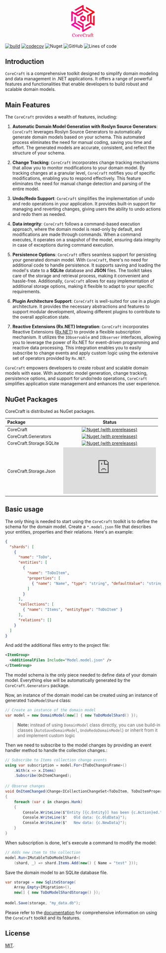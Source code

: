 <p align="center">
  <img src="images/logo.png" width="15%" />
</p>

[![build](https://github.com/AlexNav73/CoreCraft/workflows/releasing/badge.svg)](https://github.com/AlexNav73/CoreCraft/actions)
[![codecov](https://codecov.io/gh/AlexNav73/CoreCraft/branch/master/graph/badge.svg?token=Q6ZY0WHL9J)](https://codecov.io/gh/AlexNav73/CoreCraft) ![Nuget](https://img.shields.io/nuget/dt/CoreCraft) ![GitHub](https://img.shields.io/github/license/AlexNav73/CoreCraft) ![Lines of code](https://img.shields.io/tokei/lines/github/AlexNav73/CoreCraft)  

## Introduction

`CoreCraft` is a comprehensive toolkit designed to simplify domain modeling and data management in .NET applications. It offers a range of powerful features and functionalities that enable developers to build robust and scalable domain models.

## Main Features

The `CoreCraft` provides a wealth of features, including:

1. **Automatic Domain Model Generation with Roslyn Source Generators**: `CoreCraft` leverages Roslyn Source Generators to automatically generate domain models based on your schema. This automated process eliminates the need for manual coding, saving you time and effort. The generated models are accurate, consistent, and reflect the structure of your schema.

2. **Change Tracking**: `CoreCraft` incorporates change tracking mechanisms that allow you to monitor modifications to your domain model. By tracking changes at a granular level, `CoreCraft` notifies you of specific modifications, enabling you to respond effectively. This feature eliminates the need for manual change detection and parsing of the entire model.

3. **Undo/Redo Support**: `CoreCraft` simplifies the implementation of undo and redo operations in your application. It provides built-in support for managing and reverting changes, giving users the ability to undo actions and redo them as needed.

4. **Data integrity**: `CoreCraft` follows a command-based execution approach, where the domain model is read-only by default, and modifications are made through commands. When a command executes, it operates on a snapshot of the model, ensuring data integrity in case of exceptions during command execution.

5. **Persistence Options**: `CoreCraft` offers seamless support for persisting your generated domain model. With `CoreCraft`, there's no need for additional code to handle persistence. It supports saving and loading the model's state to a **SQLite** database and **JSON** files. The toolkit takes care of the storage and retrieval process, making it convenient and hassle-free. Additionally, `CoreCraft` allows for easy implementation of additional storage options, making it flexible to adapt to your specific requirements.

6. **Plugin Architecture Support**: `CoreCraft` is well-suited for use in a plugin architecture. It provides the necessary abstractions and features to support modular development, allowing different plugins to contribute to the overall application state.

7. **Reactive Extensions (Rx.NET) Integration**: `CoreCraft` incorporates Reactive Extensions ([Rx.NET](https://github.com/dotnet/reactive)) to provide a flexible subscription mechanism. It utilizes the `IObservable` and `IObserver` interfaces, allowing you to leverage the power of Rx.NET for event-driven programming and reactive data processing. This integration enables you to easily subscribe to change events and apply custom logic using the extensive set of operators provided by `Rx.NET`.

`CoreCraft` empowers developers to create robust and scalable domain models with ease. With automatic model generation, change tracking, persistence options, and support for undo/redo operations, `CoreCraft` simplifies application state management and enhances the user experience.

## NuGet Packages

CoreCraft is distributed as NuGet packages.

|Package|Status|
|:------|:-----:|
|CoreCraft|[![Nuget (with prereleases)](https://img.shields.io/nuget/vpre/CoreCraft?color=blue)](https://www.nuget.org/packages/CoreCraft)|
|CoreCraft.Generators|[![Nuget (with prereleases)](https://img.shields.io/nuget/vpre/CoreCraft.Generators?color=blue)](https://www.nuget.org/packages/CoreCraft.Generators)|
|CoreCraft.Storage.SQLite|[![Nuget (with prereleases)](https://img.shields.io/nuget/vpre/CoreCraft.Storage.SQLite?color=blue)](https://www.nuget.org/packages/CoreCraft.Storage.SQLite)|
|CoreCraft.Storage.Json|[![Nuget (with prereleases)](https://img.shields.io/nuget/vpre/CoreCraft.Storage.Json?color=blue)](https://www.nuget.org/packages/CoreCraft.Storage.Json)|

## Basic usage

The only thing is needed to start using the `CoreCraft` toolkit is to define the schema for the domain model. Create a `*.model.json` file that describes your entities, properties and their relations. Here's an example:

```json
{
  "shards": [
    {
      "name": "ToDo",
      "entities": [
        {
          "name": "ToDoItem",
          "properties": [
            { "name": "Name", "type": "string", "defaultValue": "string.Empty" }
          ]
        }
      ],
      "collections": [
        { "name": "Items", "entityType": "ToDoItem" }
      ],
      "relations": []
    }
  ]
}
```

And add the additional files entry to the project file:

```xml
<ItemGroup>
  <AdditionalFiles Include="Model.model.json" />
</ItemGroup>
```

The model schema is the only piece needed to define data of your domain model. Everything else will be automatically generated by the `CoreCraft.Generators` package.

Now, an instance of the domain model can be created using an instance of generated `ToDoModelShard` class:

```cs
// Create an instance of the domain model
var model = new DomainModel(new[] { new ToDoModelShard() });
```

> **Note:** instead of using `DomainModel` class directly, you can use build-in classes (`AutoSaveDomainModel`, `UndoRedoDomainModel`) or inherit from it and implement custom logic

Then we need to subscribe to the model changes by providing an event handler method to handle the collection changes.:

```cs
// Subscribe to Items collection change events 
using var subscription = model.For<IToDoChangesFrame>()
    .With(x => x.Items)
    .Subscribe(OnItemChanged);

// Observe changes
void OnItemChanged(Change<ICollectionChangeSet<ToDoItem, ToDoItemProperties>> changes)
{
    foreach (var c in changes.Hunk)
    {
        Console.WriteLine($"Entity [{c.Entity}] has been {c.Action}ed.");
        Console.WriteLine($"   Old data: {c.OldData}");
        Console.WriteLine($"   New data: {c.NewData}");
    }
}
```

When subscription is done, let's execute a command to modify the model:

```cs
// Adds new item to the collection
model.Run<IMutableToDoModelShard>(
    (shard, _) => shard.Items.Add(new() { Name = "test" }));
```

Save the domain model to an SQLite database file.

```cs
var storage = new SqliteStorage(
    Array.Empty<IMigration>(),
    new[] { new ToDoModelShardStorage() });

model.Save(storage, "my_data.db");
```

Please refer to the [documentation](https://github.com/AlexNav73/CoreCraft/wiki/Getting-Started) for comprehensive information on using the `CoreCraft` toolkit and its features.

## License

[MIT](LICENSE).